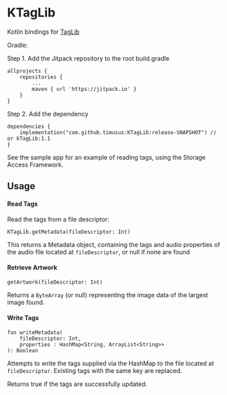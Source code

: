 # KTagLib

Kotlin bindings for [TagLib](https://github.com/taglib/taglib)

Gradle:

Step 1. Add the Jitpack repository to the root build.gradle

	allprojects {
		repositories {
			...
			maven { url 'https://jitpack.io' }
		}
	}

Step 2. Add the dependency

	dependencies {
	    implementation("com.github.timusus:KTagLib:release-SNAPSHOT") // or kTagLib:1.1
	}


See the sample app for an example of reading tags, using the Storage Access Framework.


## Usage ##

#### Read Tags ####

Read the tags from a file descriptor:

`KTagLib.getMetadata(fileDescriptor: Int)`

This returns a Metadata object, containing the tags and audio properties of the audio file located at `fileDescriptor`, or null if none are found

#### Retrieve Artwork ####

`getArtwork(fileDescriptor: Int)`

Returns a `ByteArray` (or null) representing the image data of the largest image found.

#### Write Tags ####

    fun writeMetadata(
        fileDescriptor: Int,
        properties : HashMap<String, ArrayList<String>>
    ): Boolean

Attempts to write the tags supplied via the HashMap to the file located at `fileDescriptor`. Existing tags with the same key are replaced.

Returns true if the tags are successfully updated.